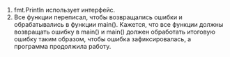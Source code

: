 1. fmt.Println использует интерфейс.
2. Все функции переписал, чтобы возвращались ошибки и обрабатывались в функции main(). Кажется, что все функции должны возвращать ошибку в main() и main() должен обработать итоговую ошибку таким образом, чтобы ошибка зафиксировалась, а программа продолжила работу.